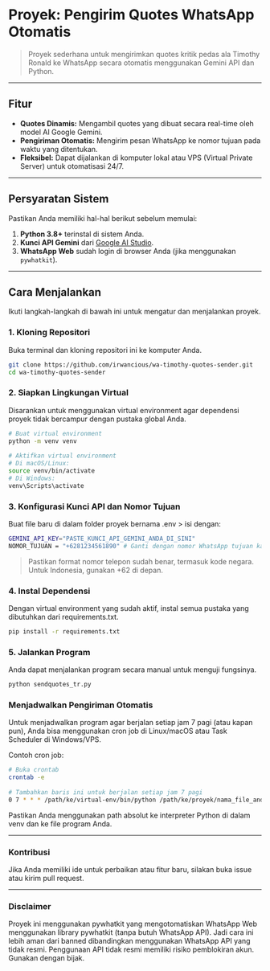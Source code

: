 # Proyek: Pengirim Quotes WhatsApp Otomatis
 
> Proyek sederhana untuk mengirimkan quotes kritik pedas ala Timothy Ronald ke WhatsApp secara otomatis menggunakan Gemini API dan Python.
 
---
 
## Fitur
 
* **Quotes Dinamis:** Mengambil quotes yang dibuat secara real-time oleh model AI Google Gemini.
* **Pengiriman Otomatis:** Mengirim pesan WhatsApp ke nomor tujuan pada waktu yang ditentukan.
* **Fleksibel:** Dapat dijalankan di komputer lokal atau VPS (Virtual Private Server) untuk otomatisasi 24/7.
 
---
 
## Persyaratan Sistem
 
Pastikan Anda memiliki hal-hal berikut sebelum memulai:
 
1.  **Python 3.8+** terinstal di sistem Anda.
2.  **Kunci API Gemini** dari [Google AI Studio](https://aistudio.google.com/app/apikey).
3.  **WhatsApp Web** sudah login di browser Anda (jika menggunakan `pywhatkit`).
 
---
 
## Cara Menjalankan
 
Ikuti langkah-langkah di bawah ini untuk mengatur dan menjalankan proyek.
 
### 1. Kloning Repositori
 
Buka terminal dan kloning repositori ini ke komputer Anda.
 
```bash
git clone https://github.com/irwancious/wa-timothy-quotes-sender.git
cd wa-timothy-quotes-sender
```
### 2. Siapkan Lingkungan Virtual
Disarankan untuk menggunakan virtual environment agar dependensi proyek tidak bercampur dengan pustaka global Anda.

```Bash
# Buat virtual environment
python -m venv venv
 
# Aktifkan virtual environment
# Di macOS/Linux:
source venv/bin/activate
# Di Windows:
venv\Scripts\activate
```
### 3. Konfigurasi Kunci API dan Nomor Tujuan
Buat file baru di dalam folder proyek bernama .env > isi dengan:
```bash
GEMINI_API_KEY="PASTE_KUNCI_API_GEMINI_ANDA_DI_SINI"
NOMOR_TUJUAN = "+6281234561890" # Ganti dengan nomor WhatsApp tujuan kamu
```
> Pastikan format nomor telepon sudah benar, termasuk kode negara. Untuk Indonesia, gunakan +62 di depan.

### 4. Instal Dependensi
Dengan virtual environment yang sudah aktif, instal semua pustaka yang dibutuhkan dari requirements.txt.
```bash
pip install -r requirements.txt
```

### 5. Jalankan Program
Anda dapat menjalankan program secara manual untuk menguji fungsinya.
```bash
python sendquotes_tr.py
```

### Menjadwalkan Pengiriman Otomatis
Untuk menjadwalkan program agar berjalan setiap jam 7 pagi (atau kapan pun), Anda bisa menggunakan cron job di Linux/macOS atau Task Scheduler di Windows/VPS.

Contoh cron job:

```bash
# Buka crontab
crontab -e
 
# Tambahkan baris ini untuk berjalan setiap jam 7 pagi
0 7 * * * /path/ke/virtual-env/bin/python /path/ke/proyek/nama_file_anda.py
```
Pastikan Anda menggunakan path absolut ke interpreter Python di dalam venv dan ke file program Anda.

---

### Kontribusi
Jika Anda memiliki ide untuk perbaikan atau fitur baru, silakan buka issue atau kirim pull request.

---

### Disclaimer
Proyek ini menggunakan pywhatkit yang mengotomatiskan WhatsApp Web menggunakan library pywhatkit (tanpa butuh WhatsApp API). Jadi cara ini lebih aman dari banned dibandingkan menggunakan WhatsApp API yang tidak resmi. Penggunaan API tidak resmi memiliki risiko pemblokiran akun. Gunakan dengan bijak.